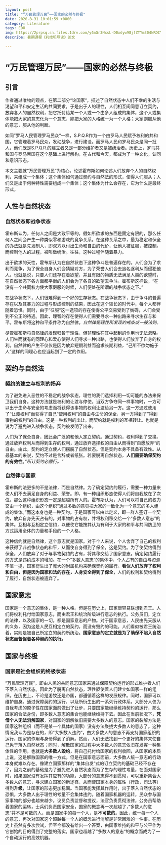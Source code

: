 ```yaml
---
layout: post
title: "“万民管理万民”——国家的必然与终极"
date: 2020-8-31 10:01:59 +0800
category: Literature
tags: EDU
img: https://2prpsq.sn.files.1drv.com/y4mGr3NxsL-D0xdyw98jfZTYm304kRDCY485kq2BCqPMDAlrt4u9AvaaA-h93pCASlw4X2xU_iOIiZO1nt6sUC-XLIwGSYluIQsHxOKGDw188DzV4sM-G8Zbr04573nOXSPkmbnYepPPo2sdPwczpCVqivXGg5l5ib-8SFczs2qNEfxz9TajyG2rUaTJSm_aiEKK2cud_XJ1aZGrqVwpVwQjA?width=512&height=512&cropmode=none
describe: 暑期课程《利维坦导读》论文

---
```


# “万民管理万民”——国家的必然与终极

## 引言

作者通过唯物的观点，在第二部分“论国家“，描述了自然状态中人们不幸的生活与渴望和平和安定生活的共同要求，于是出于人的理性，人们相互间同意订立契约，放弃各人的自然权利，把它托付给某一个人或一个由多人组成的集体，这个人或集体能把大家的意志化为一个意志，能把大家的人格统一为一个人格；大家则服从他的意志，服从他的判断。

如同”罗马人民管理罗马民众“一样，S.P.Q.R作为一个由罗马人民赋予权利的共和国，它管理着罗马民众，发动战争，进行建设。而罗马人民和罗马民众是同一批人，他们既是S.P.Q.R.的建立者又是一部分维护者又是被统治者。历史上，罗马共和国与罗马帝国在这个基础上进行解构，在古代和今天，都成为了一种文化，认同和意识形态。

本文主要就“万民管理万民”为核心，论述霍布斯如何论述人们放弃个人的自然权利，来组成一个集体；这个集体如何通过契约与自然法的形式，使得人们服从；人们又是出于何种特性需要组成一个集体；这个集体为什么会存在，它为什么是最终形式。

## 人性与自然状态
### 自然状态即战争状态
霍布斯认为，任何人之间是大致平等的，假如所欲求的东西是固定有限的，那么任何人之间会产生一种类似零和游戏的竞争关系。在这种关系之中，最为稳定和保全的办法就是先发制人，即双方以付出生命和自由的代价，让他人被征服，被控制。而控制他人的过程，被叫做统治。往往，这种过程伴随着暴力。

出于欲求的天性，霍布斯认为在自然状态下这种争斗是普遍存在的。人们会为了求利而竞争，为了保全自身人们会猜疑对方，为了荣誉人们会去追名逐利从而侵犯他人。也就是说，只要人们还存在着欲望，并且有限的物质无法满足人类的欲望时，在自然状态下各方面都平衡的人们会为了各自的欲望去争斗。霍布斯这样说，“在没有一个共同权力使大家慑服的时候，人们便处在所谓的战争状态之下。”

在战争状态下，人们很难得到一个好的生存状态。在战争状态下，由于争斗的普遍存在以及其暴力的过程与形成控制的结果，因此在这个较长的时代中，每个人都伴随着恐惧。同时，由于”征服“这一选项的存在使得公平交易受到了妨碍，人们会受到不公正的待遇。因此，理智的存在使得人们需要寻求一种出路来寻求生存与和平。霍布斯将这种和平条件称为自然律。*自然律是理性所发现的戒条或一般法则。*

尽管霍布斯将自然律的发现归咎于理性，但非理性在其中起到的作用也无法忽略。人们生而就有的同理心和爱心使得人们寻求一种出路，也使得人们放弃了自身的权利。自然律的产生不仅仅是因为放弃短期利益而追求长期利益，“己所不欲勿施于人”这样的同理心也应当起到了一定的作用。


## 契约与自然法

### 契约的建立与权利的扬弃

为了避免进入恶性的不稳定的战争状态，理性的我们选择利用一切可能的办法来保卫我们自身。这种方法就是权利的让渡与停使。当双方争夺同一样事物时，一方可以出于生命与安全的考虑而将获得该事物的权利让渡给另一方。这一方通过使用了“让渡权利"而获得了自己”使用权利“的自由与生命的保全，另一方得到了”得到事物的权利“的自由。这是一种权利的出让。而契约就是权利的互相转让。也就是说为了避免进入战争状态，契约被发明了出来。

人们为了保全自身，因此会广泛的和他人定立契约。通过契约，权利得到了交换。通过放弃权利从而得到生存的权利，通过放弃选择权的自由从而得到”自愿放弃“的自由。由此，契约的定立使人们摆脱了自然状态。但是契约本身不具备有效性。从最基本的来说，契约不过是言辞或者纸张。若要脱离自然状态，**人们需要确保契约的有效性**。*”所订契约必履行。“*

### 自然律与国家

霍布斯的法更多的不是法律，而是自然律。为了确定契约的履行，需要一种力量来使人们不去满足自身的利益、荣誉。即，有一种组织形态使得人们将自我放在了次位。那么这种组织形态一定是超越所有人的。霍布斯认为，人们可以将自己的权力交由一个组织，由这个组织”通过多数的意见把大家的一致化为一个意志的多人组成的集体。”而这本身也是一种契约。于是国家可以由此定义，即一群人签订一个契约，放弃自身先天占有的，对事物的占有权，并将权利移交给一个“多数人意志”的集体。互相与互相定立信约，以便使它能按其认为有利于大家的和平与共同防卫的方式运用全体的力量和手段的一个人格。

这种信约就是自然律，这个意志就是国家。对于个人来说，个人舍弃了自己的权利来获得了非战争状态的和平，从而使自身得到了保全，这是契约。为了使契约得到保全，人们放弃了对于与事物契约的占有，将其移交给了国家意志。确定契约履行的方式是违约成本的增加。在一个”多数人意志“的集体中，个人占有的自由与资源不值一提，国家衍生出了庞大的附属机构来确保契约的履行。**看似人们放弃了权利和自由，但是因为国家和法的存在，人身安全得到了保全**，人们的权利和契约得到了履行，自然状态被遗弃了。

## 国家意志

国家是一个意志的集体，是一种人格。但是在历史上，国家很容易联想到君王。人们将权利托付给国家意志，而由君王和统治阶级进行意志的执行。公务员们，定立的法律，以及国家的一切，都是国家意志的产物。对于国家意志，人民由先天服从的义务，因为这是人民互相定立的契约，而没有毁约的可能。人们看似被君王统治着，实则是被自己所定立的契约所统治。**国家意志的定立就是为了确保不陷入自然状态而督促着各种契约的执行。**

## 国家与终极

### 国家是社会组织的终极状态

“万民管理万民”，即由人民的共同意志国家来通过保障契约运行的形式维护者人们不落入自然状态。因此为了脱离自然状态，理性驱使着人们建立如国家一样的组织。在历史上，不论是游牧还是帝国，都遵循着这样的发展规律。同时，国家可以维护自身。通过保障契约的运行，以及所衍生出的一系列行政体系，大部分人仅为自我考虑的原子性在国家面前做出了让步，只要国家能继续维持契约的运行，那么国家的合法身份，即多数人意志的集合也能继续维持下去。因此在当前状况下，**凭借个人无法消解国家**，对国家的消解依旧需要大多数人的意志。国家的裂解方法是国家这种组织（而不是某一个具体的国家）没有办法聚拢大多数人的意志了。这种情况我认为是存在的，即“大多数人违约”，由大多数人的意志不再支持国家组织的运行，国家的作用与身份得到了消解。然而，人们无法找到一个更好的集体来使自己免于落入自然状态；同时，解散国家的过程中大多数人的意志依旧在发挥一种集体性的作用，也就是**大多数人毁约**，将自己托付给国家的权利收回，从国家的本质上说，这是解散国家的唯一方式。但是在国家意志面前，大多数人统一意志的行动本身就难以存在。像建立国家那样的“集体自发”式的订立契约的基础已经不存在了，因为之前的基础是为了避免进入自然状态而为了生存的理性考量，在面对国家时，如果国家没有发挥其应有的功能，大部分的意志得不到贯彻，可以重新集合大多数人的意志，寻求建立国家的新途径，从而使国家本身的属性（行政，司法等）得到**升级**，让国家的形态更加稳固。当国家能发挥其作用时，出于落入自然状态的恐惧，大多数人出于理性的考量不会集体违约。随着国家机器的运转，民众参与国家事物的部分也越来越少，议员负责监督和提议，法官负责贯彻法律，公务员帮助着国家的运转，士兵们负责国家安全，国家的概念再一次超越了，”多数人的意志“并不是可数的人，而是国家中的每一个人，是**不可数的**。因此，统一每一个人的意志，再次对国家这个超越每一个人的概念进行消解是非常困难的一件事。在历史上虽然有多次尝试，但至今都没有给出一个答案，由国家维持的和平与公平作为它创始的目的得到了完整的落实，国家也超越了”多数人的意志“的概念而成为了一个自动运行的高效机器。



